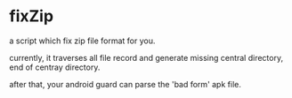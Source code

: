 # fixZip

a script which fix zip file format for you.

currently, it traverses all file record and generate missing central directory, end of centray directory.

after that, your android guard can parse the 'bad form' apk file.
